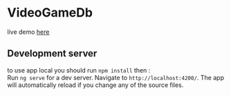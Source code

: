 # VideoGameDb

live demo [here](https://amr-games-db.herokuapp.com/)

## Development server
to use app local you should run `npm install` then : <br/>
Run `ng serve` for a dev server. Navigate to `http://localhost:4200/`. The app will automatically reload if you change any of the source files.


